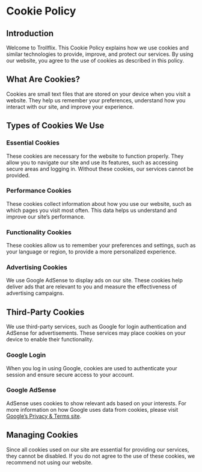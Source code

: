 # Cookie Policy

## Introduction

Welcome to Trollflix. This Cookie Policy explains how we use cookies and similar technologies to provide, improve, and protect our services. By using our website, you agree to the use of cookies as described in this policy.

## What Are Cookies?

Cookies are small text files that are stored on your device when you visit a website. They help us remember your preferences, understand how you interact with our site, and improve your experience.

## Types of Cookies We Use

### Essential Cookies

These cookies are necessary for the website to function properly. They allow you to navigate our site and use its features, such as accessing secure areas and logging in. Without these cookies, our services cannot be provided.

### Performance Cookies

These cookies collect information about how you use our website, such as which pages you visit most often. This data helps us understand and improve our site’s performance.

### Functionality Cookies

These cookies allow us to remember your preferences and settings, such as your language or region, to provide a more personalized experience.

### Advertising Cookies

We use Google AdSense to display ads on our site. These cookies help deliver ads that are relevant to you and measure the effectiveness of advertising campaigns.

## Third-Party Cookies

We use third-party services, such as Google for login authentication and AdSense for advertisements. These services may place cookies on your device to enable their functionality.

### Google Login

When you log in using Google, cookies are used to authenticate your session and ensure secure access to your account.

### Google AdSense

AdSense uses cookies to show relevant ads based on your interests. For more information on how Google uses data from cookies, please visit [Google’s Privacy & Terms site](https://policies.google.com/technologies/ads).

## Managing Cookies

Since all cookies used on our site are essential for providing our services, they cannot be disabled. If you do not agree to the use of these cookies, we recommend not using our website.
